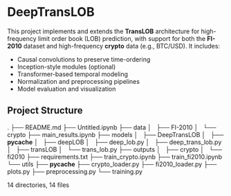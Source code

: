 # DeepTransLOB

This project implements and extends the **TransLOB** architecture for high-frequency limit order book (LOB) prediction, with support for both the **FI-2010** dataset and high-frequency **crypto** data (e.g., BTC/USD). It includes:

- Causal convolutions to preserve time-ordering
- Inception-style modules (optional)
- Transformer-based temporal modeling
- Normalization and preprocessing pipelines
- Model evaluation and visualization

## Project Structure
.
├── README.md
├── Untitled.ipynb
├── data
│   ├── FI-2010
│   └── crypto
├── main_results.ipynb
├── models
│   ├── DeepTransLOB
│   ├── __pycache__
│   ├── deepLOB
│   ├── deep_lob.py
│   ├── deep_trans_lob.py
│   ├── transLOB
│   └── trans_lob.py
├── outputs
│   ├── crypto
│   └── fi2010
├── requirements.txt
├── train_crypto.ipynb
├── train_fi2010.ipynb
└── utils
    ├── __pycache__
    ├── crypto_loader.py
    ├── fi2010_loader.py
    ├── plots.py
    ├── preprocessing.py
    └── training.py

14 directories, 14 files
